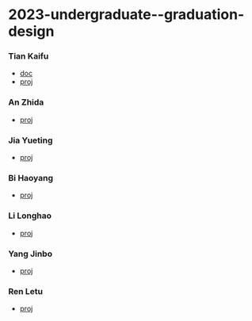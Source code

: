 # 2023-undergraduate--graduation-design

### Tian Kaifu
- [doc](https://github.com/U-interrupt/uintr-zcu102)
- [proj](https://github.com/U-interrupt/rocket-chip-zcu102)

### An Zhida
- [proj](https://github.com/KaitoD/multi-OS-with-Job-Placement)

### Jia Yueting
- [proj]()

### Bi Haoyang
- [proj]()

### Li Longhao
- [proj]()

### Yang Jinbo
- [proj]()

### Ren Letu
- [proj]()

